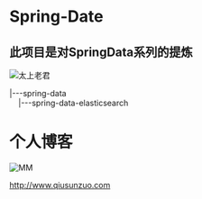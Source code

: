 # Spring-Date
## 此项目是对SpringData系列的提炼
![太上老君](http://qiusunzuo.com/wp-content/uploads/2020/10/timg-e1601899871216.jpeg)  

|---spring-data  
&nbsp;&nbsp;&nbsp;&nbsp;|---spring-data-elasticsearch   
# 个人博客
![MM](http://qiusunzuo.com/wp-content/uploads/2020/10/109_34836.jpg)  

http://www.qiusunzuo.com